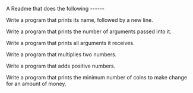 A  Readme that does the following ------

Write a program that prints its name, followed by a new line.

Write a program that prints the number of arguments passed into it.

Write a program that prints all arguments it receives.

Write a program that multiplies two numbers.

Write a program that adds positive numbers.

Write a program that prints the minimum number of coins to make change for an amount of money.
